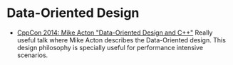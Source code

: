 # Data-Oriented Design
- [CppCon 2014: Mike Acton "Data-Oriented Design and C++"](https://www.youtube.com/watch?v=rX0ItVEVjHc)
Really useful talk where Mike Acton describes the Data-Oriented design. This design philosophy is specially useful for performance intensive scenarios.